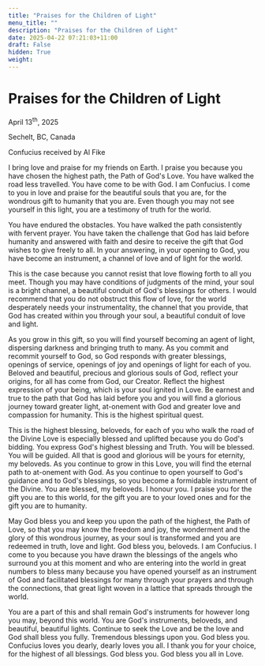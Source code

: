 ```yaml
---
title: "Praises for the Children of Light"
menu_title: ""
description: "Praises for the Children of Light"
date: 2025-04-22 07:21:03+11:00
draft: False
hidden: True
weight:
---
```

# Praises for the Children of Light

April 13<sup>th</sup>, 2025

Sechelt, BC, Canada

Confucius received by Al Fike

I bring love and praise for my friends on Earth. I praise you because you have chosen the highest path, the Path of God's Love. You have walked the road less travelled. You have come to be with God. I am Confucius. I come to you in love and praise for the beautiful souls that you are, for the wondrous gift to humanity that you are. Even though you may not see yourself in this light, you are a testimony of truth for the world.

You have endured the obstacles. You have walked the path consistently with fervent prayer. You have taken the challenge that God has laid before humanity and answered with faith and desire to receive the gift that God wishes to give freely to all. In your answering, in your opening to God, you have become an instrument, a channel of love and of light for the world.

This is the case because you cannot resist that love flowing forth to all you meet. Though you may have conditions of judgments of the mind, your soul is a bright channel, a beautiful conduit of God's blessings for others. I would recommend that you do not obstruct this flow of love, for the world desperately needs your instrumentality, the channel that you provide, that God has created within you through your soul, a beautiful conduit of love and light.

As you grow in this gift, so you will find yourself becoming an agent of light, dispersing darkness and bringing truth to many. As you commit and recommit yourself to God, so God responds with greater blessings, openings of service, openings of joy and openings of light for each of you. Beloved and beautiful, precious and glorious souls of God, reflect your origins, for all has come from God, our Creator. Reflect the highest expression of your being, which is your soul ignited in Love. Be earnest and true to the path that God has laid before you and you will find a glorious journey toward greater light, at-onement with God and greater love and compassion for humanity. This is the highest spiritual quest.

This is the highest blessing, beloveds, for each of you who walk the road of the Divine Love is especially blessed and uplifted because you do God's bidding. You express God's highest blessing and Truth. You will be blessed. You will be guided. All that is good and glorious will be yours for eternity, my beloveds. As you continue to grow in this Love, you will find the eternal path to at-onement with God. As you continue to open yourself to God's guidance and to God's blessings, so you become a formidable instrument of the Divine. You are blessed, my beloveds. I honour you. I praise you for the gift you are to this world, for the gift you are to your loved ones and for the gift you are to humanity.

May God bless you and keep you upon the path of the highest, the Path of Love, so that you may know the freedom and joy, the wonderment and the glory of this wondrous journey, as your soul is transformed and you are redeemed in truth, love and light. God bless you, beloveds. I am Confucius. I come to you because you have drawn the blessings of the angels who surround you at this moment and who are entering into the world in great numbers to bless many because you have opened yourself as an instrument of God and facilitated blessings for many through your prayers and through the connections, that great light woven in a lattice that spreads through the world.

You are a part of this and shall remain God's instruments for however long you may, beyond this world. You are God's instruments, beloveds, and beautiful, beautiful lights. Continue to seek the Love and be the love and God shall bless you fully. Tremendous blessings upon you. God bless you. Confucius loves you dearly, dearly loves you all. I thank you for your choice, for the highest of all blessings. God bless you. God bless you all in Love.
